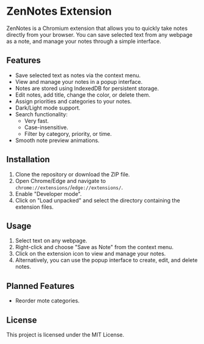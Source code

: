 # ZenNotes Extension

ZenNotes is a Chromium extension that allows you to quickly take notes directly from your browser. You can save selected text from any webpage as a note, and manage your notes through a simple interface.

## Features

- Save selected text as notes via the context menu.
- View and manage your notes in a popup interface.
- Notes are stored using IndexedDB for persistent storage.
- Edit notes, add title, change the color, or delete them.
- Assign priorities and categories to your notes.
- Dark/Light mode support.
- Search functionality:
  - Very fast.
  - Case-insensitive.
  - Filter by category, priority, or time.
- Smooth note preview animations.

## Installation

1. Clone the repository or download the ZIP file.
2. Open Chrome/Edge and navigate to `chrome://extensions/`/`edge://extensions/`.
3. Enable "Developer mode".
4. Click on "Load unpacked" and select the directory containing the extension files.

## Usage

1. Select text on any webpage.
2. Right-click and choose "Save as Note" from the context menu.
3. Click on the extension icon to view and manage your notes.
4. Alternatively, you can use the popup interface to create, edit, and delete notes.

## Planned Features

- Reorder mote categories.

## License

This project is licensed under the MIT License.
